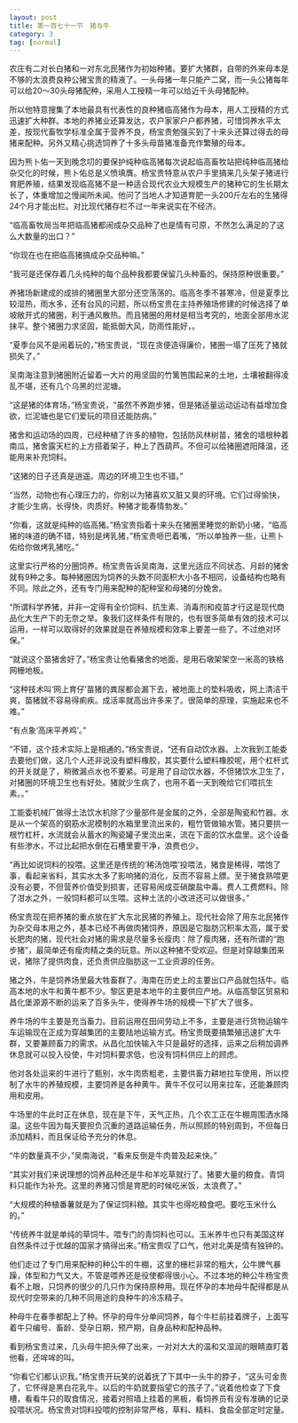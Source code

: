 ```yaml
---
layout: post
title: 第一百七十一节　猪与牛
category: 3
tag: [normal]
---
```


农庄有二对长白猪和一对东北民猪作为初始种猪。要扩大猪群，自带的外来母本是不够的太浪费良种公猪宝贵的精液了。一头母猪一年只能产二窝，而一头公猪每年可以给20～30头母猪配种，采用人工授精一年可以给近千头母猪配种。

所以他特意搜集了本地最具有代表性的良种猪临高猪作为母本，用人工授精的方式迅速扩大种群。本地的养猪业还算发达，农户家家户户都养猪，可惜饲养水平太差，按现代畜牧学标准全属于营养不良，杨宝贵勉强买到了十来头还算过得去的母猪来配种。另外又精心挑选饲养了十多头母苗猪准备充作繁殖的母本。

因为熊卜佑一天到晚念叨的要保护纯种临高猪每次说起临高畜牧站把纯种临高猪给杂交化的时候，熊卜佑总是义愤填膺。杨宝贵特意从农户手里搞来几头架子猪进行育肥养殖，结果发现临高猪不是一种适合现代农业大规模生产的猪种它的生长期太长了，体重增加之慢闻所未闻。他问了当地人才知道育肥一头200斤左右的生猪得24个月才能出栏。对比现代猪存栏不过一年来说实在不经济。

“临高畜牧局当年把临高猪都闹成杂交品种了也是情有可原，不然怎么满足的了这么大数量的出口？”

“你现在也在把临高猪搞成杂交品种嘛。”

“我可是还保存着几头纯种的每个品种我都要保留几头种畜的。保持原种很重要。”

养猪场新建成的成排的猪圈里大部分还空荡荡的。临高冬季不甚寒冷，但是夏季比较湿热，雨水多，还有台风的问题，所以杨宝贵在主持养殖场修建的时候选择了单坡敞开式的猪圈，利于通风散热。而且猪圈的用材是相当考究的，地面全部用水泥抹平。整个猪圈力求坚固，能抵御大风，防雨性能好，。

“夏季台风不是闹着玩的，”杨宝贵说，“现在贪便造得廉价，猪圈一塌了压死了猪就损失了。”

吴南海注意到猪圈附近留着一大片的用坚固的竹篱笆围起来的土地，土壤被翻得凌乱不堪，还有几个乌黑的烂泥塘。

“这是猪的体育场，”杨宝贵说，“虽然不养跑步猪，但是猪适量运动运动有益增加食欲，烂泥塘也是它们爱玩的项目还能防病。”

猪舍和运动场的四周，已经种植了许多的植物，包括防风林树苗，猪舍的墙根种着南瓜，猪舍露天栏的上方搭着架子，种上了西葫芦。不但可以给猪圈遮阳降温，还能用来补充饲料。

“这猪的日子还真是逍遥。周边的环境卫生也不错。”

“当然，动物也有心理压力的，你别以为猪喜欢又脏又臭的环境。它们过得愉快，才能少生病，长得快，肉质好。种猪才能春情勃发。”

“你看，这就是纯种的临高猪。”杨宝贵指着十来头在猪圈里睡觉的断奶小猪，“临高猪的味道的确不错，特别是烤乳猪，”杨宝贵咂巴着嘴，“所以单独养一些，让熊卜佑给你做烤乳猪吃。”

这里实行严格的分圈饲养。杨宝贵告诉吴南海，这里光适应不同状态、月龄的猪舍就有9种之多。每种猪圈因为饲养的头数不同面积大小各不相同，设备结构也略有不同。除此之外，还有专门用来配种的配种室和母猪的分娩舍。

“所谓科学养猪，并非一定得有全价饲料、抗生素、消毒剂和疫苗才行这是现代商品化大生产下的无奈之举。象我们这样条件有限的，也有很多简单有效的技术可以运用，一样可以取得好的效果就是在养殖规模和效率上要差一些了。不过绝对环保。”

“就说这个苗猪舍好了。”杨宝贵让他看猪舍的地面，是用石墩架架空一米高的铁格网栅地板。

“这种技术叫‘网上育仔’苗猪的粪尿都会漏下去，被地面上的垫料吸收，网上清洁干爽，苗猪就不容易得痢疾。成活率就高出许多来了。很简单的原理，实施起来也不难。”

“有点象‘高床平养鸡’。”

“不错，这个技术实际上是相通的。”杨宝贵说，“还有自动饮水器。上次我到工能委去要他们做，这几个人还非说没有塑料橡胶，其实要什么塑料橡胶呢，用个杠杆式的开关就是了，稍微漏点水也不要紧。可是用了自动饮水器，不但猪饮水卫生了，对猪圈的环境卫生也有好处。猪就少生病了，也用不着一天到晚给它们喂抗生素。。”

工能委机械厂做得土法饮水机除了少量部件是金属的之外，全部是陶瓷和竹器。水是从一个架高的钢筋水泥模制的水箱里里流出来的，粗竹管做输水管。猪只要拱一根竹杠杆，水流就会从蓄水的陶瓷罐子里流出来，流在下面的饮水盘里。这个设备有些渗水，不过比起把水倒在石槽里要干净，浪费也少。

“再比如说饲料的投喂。这里还是传统的‘稀汤饱喂’投喂法，猪食是稀得，喂饱了事，看起来省料，其实水太多了影响猪的消化，反而不容易上膘。至于猪食熟喂更没有必要，不但营养价值受到损害，还容易闹成亚硝酸盐中毒。费人工费燃料。除了泔水之外，一般饲料都可以生喂。这种土法的小改进还可以做很多。”

杨宝贵现在把养猪的重点放在扩大东北民猪的养殖上。现代社会除了用东北民猪作为杂交母本用之外，基本已经不再做肉猪饲养，原因是它脂肪沉积率太高，属于爱长肥肉的猪，现代社会对猪的需求是尽量多长瘦肉：除了瘦肉猪，还有所谓的“跑步猪”，最简单还有瘦肉精之类的玩意。所以这种猪不受欢迎。但是对穿越集团来说，猪除了提供肉食，还负责供应脂肪这一工业资源的任务。

猪之外，牛是饲养场里最大牲畜群了。海南在历史上的主要出口产品就包括牛。临高本地的水牛和黄牛都不少。黎区更是本地牛的主要供应产地。从临高黎区贸易和昌化堡源源不断的运来了百多头牛，使得养牛场的规模一下扩大了很多。

养牛场的牛主要是充当畜力。目前运用在田间劳动上不多，主要是进行货物运输牛车运输现在正成为穿越集团的主要陆地运输方式。杨宝贵既要搞繁殖迅速扩大牛群，又要兼顾畜力的需求。从昌化加快输入牛只是最好的选择，运来之后稍加调养休息就可以投入役使，牛对饲料要求低，也没有饲料供应上的顾虑。

他对各处运来的牛进行了甄别，水牛肉质粗老，主要供畜力耕地拉车使用，所以控制了水牛的养殖规模，主要饲养是各种黄牛。黄牛不仅可以用来拉车，还能兼顾肉用和皮用。

牛场里的牛此时正在休息，现在是下午，天气正热，几个农工正在牛棚周围洒水降温。这些牛因为每天要担负沉重的道路运输任务，所以照顾的特别周到，不但每日添加精料，而且保证给予充分的休息。

“牛的数量真不少，”吴南海说，“看来反倒是牛肉普及起来快。”

“其实对我们来说理想的饲养品种还是牛和羊吃草就行了。猪要大量的粮食。青饲料只能作为补充。这里的养猪习惯是育肥的时候吃米饭，太浪费了。”

“大规模的种植番薯就是为了保证饲料粮。其实牛也得吃粮食吧。要吃玉米什么的。”

“传统养牛就是单纯的草饲牛。喂专门的青饲料也可以。玉米养牛也只有美国这样自然条件过于优越的国家才搞得出来。”杨宝贵叹了口气，他对北美是情有独钟的。

他们走过了专门用来配种的种公牛的牛棚，这里的栅栏非常的粗大，公牛脾气暴躁，体型和力气又大，不管是喂养还是役使都得很小心。不过本地的种公牛杨宝贵看不上眼，只饲养的很少的几只作为保持原种用。现在怀孕的本地母牛配得都是从现代时空带来的几种不同用途的良种牛的冷冻精子。

种母牛在春季都配上了种。怀孕的母牛分单间饲养，每个牛栏前挂着牌子，上面写着牛只编号、畜龄、受孕日期，预产期，自身品种和配种品种。

看到杨宝贵过来，几头母牛把头伸了出来，一对对大大的温和又湿润的眼睛直盯着他看，还哞哞的叫。

“你看它们都认识我。”杨宝贵开玩笑的说着抚了下其中一头牛的脖子，“这头可金贵了，它怀得是黑白花乳牛。以后的牛奶就要指望它的孩子了。”说着他检查了下食槽，看看牛只的取食情况，接着对照墙上挂着的黑板，看饲养员有没有准确的记录投喂状况。杨宝贵对饲料投喂的控制非常严格，草料、精料、食盐全部定时定量。